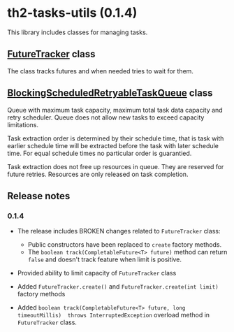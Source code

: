 # th2-tasks-utils (0.1.4)

This library includes classes for managing tasks.

## [FutureTracker](src/main/java/com/exactpro/th2/taskutils/FutureTracker.java) class

The class tracks futures and when needed tries to wait for them.

## [BlockingScheduledRetryableTaskQueue](src/main/java/com/exactpro/th2/taskutils/BlockingScheduledRetryableTaskQueue.java) class

Queue with maximum task capacity, maximum total task data capacity and retry scheduler. Queue does not allow new tasks to exceed capacity limitations.

Task extraction order is determined by their schedule time, that is task with earlier schedule time will be extracted before the task with later schedule time. For equal schedule times no particular order is guarantied.

Task extraction does not free up resources in queue. They are reserved for future retries. Resources are only released on task completion.

## Release notes

### 0.1.4

* The release includes BROKEN changes related to `FutureTracker` class:
  * Public constructors have been replaced to `create` factory methods.
  * The `boolean track(CompletableFuture<T> future)` method can return `false` and doesn't track feature when limit is positive. 

* Provided ability to limit capacity of `FutureTracker` class
* Added `FutureTracker.create()` and `FutureTracker.create(int limit)` factory methods
* Added `boolean track(CompletableFuture<T> future, long timeoutMillis)  throws InterruptedException` overload method in `FutureTracker` class.